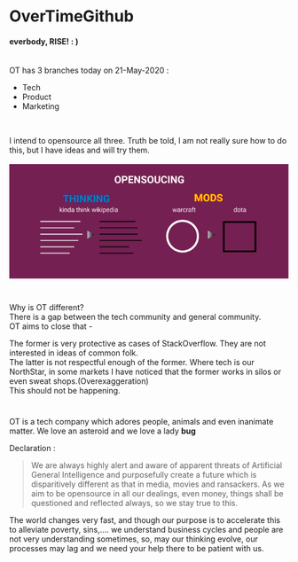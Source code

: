 # OverTimeGithub
#### everbody, **RISE!** : )
<br>OT has 3 branches today on 21-May-2020 :
<br>
 - Tech
 - Product
 - Marketing
<br>

I intend to opensource all three. Truth be told, I am not really sure
how to do this, but I have ideas and will try them.<br><br>
![Image of OpenSourcing](https://raw.githubusercontent.com/ironbunny-ib/OverTimeGithub/master/Opensourcing.png)
#

Why is OT different?<br>
There is a gap between the tech community and general community.<br>
OT aims to close that - <br>

The former is very protective as cases of StackOverflow. They are not interested in ideas of common folk.<br>
The latter is not respectful enough of the former. Where tech is our NorthStar, 
in some markets I have noticed that the former works in silos or even sweat shops.(Overexaggeration)<br>
This should not be happening.<br>

#

OT is a tech company which adores people, animals and even inanimate matter. We love an asteroid and we love a lady **bug**<br>

Declaration : 
> We are always highly alert and aware of apparent threats of Artificial General Intelligence and purposefully create a future which is disparitively different as that in media, movies and ransackers. As we aim to be opensource in all our dealings, even money, things shall be questioned and reflected always, so we stay true to this.

The world changes very fast, and though our purpose is to accelerate this to alleviate poverty, sins,.... we understand business cycles and people
are not very understanding sometimes, so, may our thinking evolve, our processes may lag and we need your help there to be patient with us.
